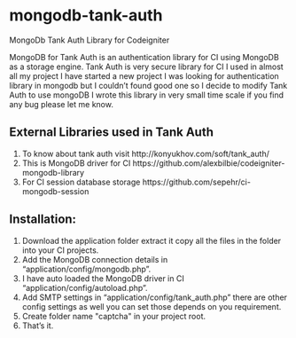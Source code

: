 mongodb-tank-auth
=================

 MongoDb Tank Auth Library for Codeigniter

<p>MongoDB for Tank Auth is an authentication library for CI using MongoDB as a storage engine. Tank Auth is very secure library for CI I used in almost all my project I have started a new project I was looking for authentication library in mongodb but I couldn’t found good one so I decide to modify Tank Auth to use mongoDB I wrote this library in very small time scale if you find any bug please let me know.</p>

<h2>External Libraries used in Tank Auth</h2>
<ol>
<li>To know about tank auth visit http://konyukhov.com/soft/tank_auth/</li>
<li>This is MongoDB driver for CI  https://github.com/alexbilbie/codeigniter-mongodb-library</li>
<li>For CI session database storage  https://github.com/sepehr/ci-mongodb-session</li>
</ol>
<h2>Installation:</h2>
<ol>
<li>Download the application folder extract it copy all the files in the folder into your CI projects.</li>
<li>Add the MongoDB connection details in “application/config/mongodb.php”. </li>
<li>I have auto loaded the MongoDB driver in CI “application/config/autoload.php”. </li>
<li>Add SMTP settings in “application/config/tank_auth.php” there are other config settings as well you can set those depends on you requirement. </li>
<li>Create folder name "captcha" in your project root.</li>
<li>That’s it.
</ol>

